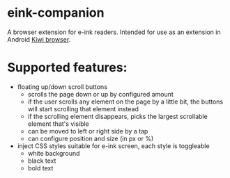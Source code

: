 # eink-companion
A browser extension for e-ink readers.
Intended for use as an extension in Android [Kiwi browser](https://github.com/kiwibrowser).

# Supported features:
- floating up/down scroll buttons
  - scrolls the page down or up by configured amount
  - if the user scrolls any element on the page by a little bit, the buttons will start scrolling that element instead
  - if the scrolling element disappears, picks the largest scrollable element that's visible
  - can be moved to left or right side by a tap
  - can configure position and size (in px or %)
- inject CSS styles suitable for e-ink screen, each style is toggleable
  - white background
  - black text
  - bold text
